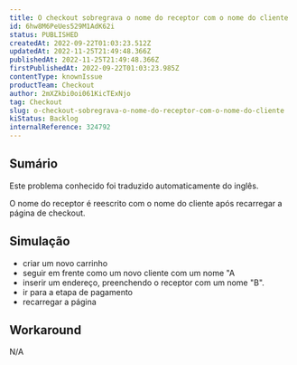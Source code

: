 ```yaml
---
title: O checkout sobregrava o nome do receptor com o nome do cliente
id: 6hw8M6PeUes529M1AdK62i
status: PUBLISHED
createdAt: 2022-09-22T01:03:23.512Z
updatedAt: 2022-11-25T21:49:48.366Z
publishedAt: 2022-11-25T21:49:48.366Z
firstPublishedAt: 2022-09-22T01:03:23.985Z
contentType: knownIssue
productTeam: Checkout
author: 2mXZkbi0oi061KicTExNjo
tag: Checkout
slug: o-checkout-sobregrava-o-nome-do-receptor-com-o-nome-do-cliente
kiStatus: Backlog
internalReference: 324792
---
```


## Sumário

<div class="alert alert-info">
  <p>Este problema conhecido foi traduzido automaticamente do inglês.</p>
</div>


O nome do receptor é reescrito com o nome do cliente após recarregar a página de checkout.



## Simulação





- criar um novo carrinho
- seguir em frente como um novo cliente com um nome "A
- inserir um endereço, preenchendo o receptor com um nome "B".
- ir para a etapa de pagamento
- recarregar a página



## Workaround


N/A

